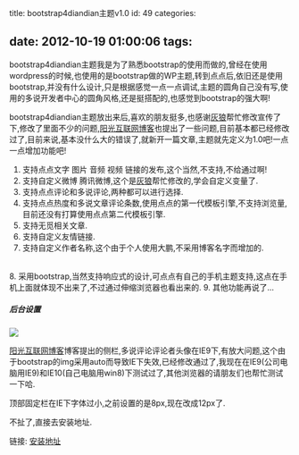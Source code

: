 title: bootstrap4diandian主题v1.0
id: 49
categories:

date: 2012-10-19 01:00:06
tags:
---

bootstrap4diandian主题我是为了熟悉bootstrap的使用而做的,曾经在使用wordpress的时候,也使用的是bootstrap做的WP主题,转到点点后,依旧还是使用bootstrap,并没有什么设计,只是根据感觉一点一点调试,主题的圆角自己没有写,使用的多说开发者中心的圆角风格,还是挺搭配的,也感觉到bootstrap的强大啊!
</br>

bootstrap4diandian主题放出来后,喜欢的朋友挺多,也感谢[灰狼](http://www.cobmw.com/ "灰狼")帮忙修改宣传了下,修改了里面不少的问题,[阳光互联网博客](http://www.suncnn.com/ "阳光互联网博客")也提出了一些问题,目前基本都已经修改过了,目前来说,基本没什么大的错误了,就新开一篇文章,主题就先定义为1.0吧!一点一点增加功能吧!
</br>

1.  支持点点文字 图片 音频 视频 链接的发布,这个当然,不支持,不给通过啊!
2.  支持自定义微博 腾讯微博,这个是[灰狼](http://www.cobmw.com/ "灰狼")帮忙修改的,学会自定义变量了.
3.  支持点点评论和多说评论,两种都可以进行选择.
4.  支持点点热度和多说文章评论条数,使用点点的第一代模板引擎,不支持浏览量,目前还没有打算使用点点第二代模板引擎.
5.  支持无觅相关文章.
6.  支持自定义友情链接.
7.  支持自定义作者名称,这个由于个人使用大鹏,不采用博客名字而增加的.
</br>
8.  采用bootstrap,当然支持响应式的设计,可点点有自己的手机主题支持,这点在手机上面就体现不出来了,不过通过伸缩浏览器也看出来的.
9.  其他功能再说了...

##### 后台设置

![](http://m1.img.libdd.com/farm4/2012/1019/00/89F32DAEFF5E293368E6C2CD3367F934D617C4372AA1B_262_372.PNG)</img>
</br>

[阳光互联网博客](http://www.suncnn.com/ "阳光互联网博客")博客提出的侧栏,多说评论评论者头像在IE9下,有放大问题,这个由于bootstrap的img采用auto而导致IE下失效,已经修改通过了,我现在在IE9(公司电脑用IE9)和IE10(自己电脑用win8)下测试过了,其他浏览器的请朋友们也帮忙测试一下哈.
</br>

顶部固定栏在IE下字体过小,之前设置的是8px,现在改成12px了.
</br>

不扯了,直接去安装地址.
</br>

链接: [安装地址](http://www.diandian.com/t/703b0c77 "安装地址")